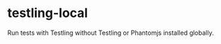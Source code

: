 testling-local
==============

Run tests with Testling without Testling or Phantomjs installed globally.
